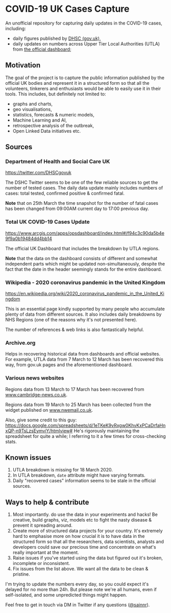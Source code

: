 # COVID-19 UK Cases Capture

An unofficial repository for capturing daily updates in the COVID-19
cases, including: 
- daily figures published by [DHSC (gov.uk)](https://twitter.com/DHSCgovuk),
- daily updates on numbers across Upper Tier Local Authorities (UTLA)
from [the official dashboard](https://www.arcgis.com/apps/opsdashboard/index.html#/f94c3c90da5b4e9f9a0b19484dd4bb14);

## Motivation
The goal of the project is to capture the public information published
by the official UK bodies and represent it in a structured form
so that all the volunteers, tinkerers and enthusiasts would be able to
easily use it in their tools. This includes, but definitely not limited to: 
- graphs and charts,
- geo visualisations,
- statistics, forecasts & numeric models,
- Machine Learning and AI,
- retrospective analysis of the outbreak,
- Open Linked Data initiatives etc.

## Sources
### Department of Health and Social Care UK
https://twitter.com/DHSCgovuk

The DSHC Twitter seems to be one of the few reliable sources to get the number
of tested cases. The daily data update mainly includes numbers of cases:
total tested, confirmed positive & confirmed fatal.

**Note** that on 25th March the time snapshot for the number of fatal cases has been changed
from 09:00AM current day to 17:00 previous day.

### Total UK COVID-19 Cases Update
https://www.arcgis.com/apps/opsdashboard/index.html#/f94c3c90da5b4e9f9a0b19484dd4bb14

The official UK Dashboard that includes the breakdown by UTLA regions.

**Note** that the data on the dashboard consists of different and somewhat independent
parts which might be updated non-simultaneously, despite the fact that the date
in the header seemingly stands for the entire dashboard.

### Wikipedia - 2020 coronavirus pandemic in the United Kingdom
https://en.wikipedia.org/wiki/2020_coronavirus_pandemic_in_the_United_Kingdom

This is an essential page kindly supported by many people who accumulate 
plenty of data from different sources. It also includes daily breakdowns
by NHS Regions (one of the reasons why it's not presented here).

The number of references & web links is also fantastically helpful.

### Archive.org
Helps in recovering historical data from dashboards and official websites.
For example, UTLA data from 7 March to 12 March has been recovered this way,
from gov.uk pages and the aforementioned dashboard.

### Various news websites
Regions data from 13 March to 17 March has been recovered from www.cambridge-news.co.uk.

Regions data from 19 March to 25 March has been collected from the widget published
on www.nwemail.co.uk.

Also, give some credit to this guy: https://docs.google.com/spreadsheets/d/1eTKeK9vRxgw0KhvKxPCaDrfaHnxQP-n9TsLzsEymviY/htmlview#
He's rigorously maintaining the spreadsheet for quite a while; I referring to it a few times
for cross-checking stats. 

## Known issues
1. UTLA breakdown is missing for 18 March 2020.
1. In UTLA breakdown, `date` attribute might have varying formats.
1. Daily "recovered cases" information seems to be stale in the official sources.

## Ways to help & contribute
1. Most importantly. do use the data in your experiments and hacks!
Be creative, build graphs, viz, models etc to fight the nasty disease & prevent it spreading around.
1. Create more of structured data projects for your country. It's extremely hard to
emphasise more on how crucial it is to have data in the structured form so that
all the researchers, data scientists, analysts and developers could save our precious time
and concentrate on what's really important at the moment.
1. Raise issues if you've started using the data but figured out it's broken, incomplete
or inconsistent.
1. Fix issues from the list above. We want all the data to be clean & pristine.

I'm trying to update the numbers every day, so you could expect it's delayed for no more than 24h.
But please note we're all humans, even if self-isolated, and some unpredicted things might happen.
  
Feel free to get in touch via DM in Twitter if any questions ([@sainnr](https://twitter.com/sainnr)).
